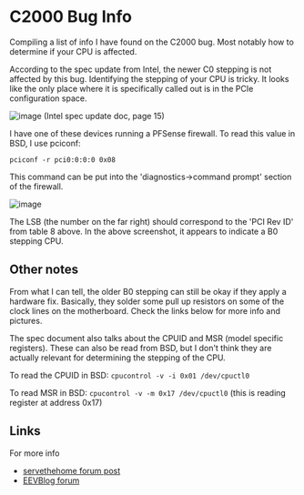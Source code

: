 # C2000 Bug Info
Compiling a list of info I have found on the C2000 bug. Most notably how to determine if your CPU is affected.

According to the spec update from Intel, the newer C0 stepping is not affected by this bug. Identifying the stepping of your CPU is tricky. It looks like the only place where it is specifically called out is in the PCIe configuration space.

![image](https://github.com/user-attachments/assets/d5b49796-61d6-4277-b296-bba1aea7d0d6)
(Intel spec update doc, page 15)

I have one of these devices running a PFSense firewall. To read this value in BSD, I use pciconf:

`pciconf -r pci0:0:0:0 0x08`

This command can be put into the 'diagnostics->command prompt' section of the firewall.

![image](https://github.com/user-attachments/assets/43194218-d3aa-4e1b-a1a9-097e76377936)

The LSB (the number on the far right) should correspond to the 'PCI Rev ID' from table 8 above. In the above screenshot, it appears to indicate a B0 stepping CPU. 


## Other notes
From what I can tell, the older B0 stepping can still be okay if they apply a hardware fix. Basically, they solder some pull up resistors on some of the clock lines on the motherboard. Check the links below for more info and pictures.

The spec document also talks about the CPUID and MSR (model specific registers). These can also be read from BSD, but I don't think they are actually relevant for determining the stepping of the CPU.

To read the CPUID in BSD:
`cpucontrol -v -i 0x01 /dev/cpuctl0`

To read MSR in BSD:
`cpucontrol -v -m 0x17 /dev/cpuctl0` (this is reading register at address 0x17)

## Links
For more info
* [servethehome forum post](https://forums.servethehome.com/index.php?threads/bug-in-intel-atom-c2000-series-processors.13173/)
* [EEVBlog forum](https://www.eevblog.com/forum/microcontrollers/intel-atom-c2000-failures/)
